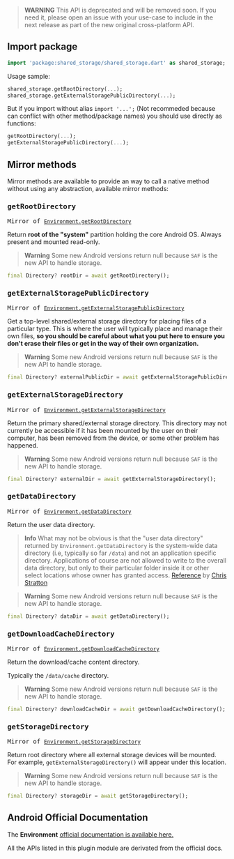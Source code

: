 > **WARNING** This API is deprecated and will be removed soon. If you need it, please open an issue with your use-case to include in the next release as part of the new original cross-platform API.

## Import package

```dart
import 'package:shared_storage/shared_storage.dart' as shared_storage;
```

Usage sample:

```dart
shared_storage.getRootDirectory(...);
shared_storage.getExternalStoragePublicDirectory(...);
```

But if you import without alias `import '...';` (Not recommeded because can conflict with other method/package names) you should use directly as functions:

```dart
getRootDirectory(...);
getExternalStoragePublicDirectory(...);
```

## Mirror methods

Mirror methods are available to provide an way to call a native method without using any abstraction, available mirror methods:

### <samp>getRootDirectory</samp>

<samp>Mirror of [`Environment.getRootDirectory`](<https://developer.android.com/reference/android/os/Environment#getRootDirectory()>)</samp>

Return **root of the "system"** partition holding the core Android OS. Always present and mounted read-only.

> **Warning** Some new Android versions return null because `SAF` is the new API to handle storage.

```dart
final Directory? rootDir = await getRootDirectory();
```

### <samp>getExternalStoragePublicDirectory</samp>

<samp>Mirror of [`Environment.getExternalStoragePublicDirectory`](<https://developer.android.com/reference/android/os/Environment#getExternalStoragePublicDirectory(java.lang.String)>)</samp>

Get a top-level shared/external storage directory for placing files of a particular type. This is where the user will typically place and manage their own files, **so you should be careful about what you put here to ensure you don't erase their files or get in the way of their own organization.**

> **Warning** Some new Android versions return null because `SAF` is the new API to handle storage.

```dart
final Directory? externalPublicDir = await getExternalStoragePublicDirectory(EnvironmentDirectory.downloads);
```

### <samp>getExternalStorageDirectory</samp>

<samp>Mirror of [`Environment.getExternalStorageDirectory`](<https://developer.android.com/reference/android/os/Environment#getExternalStorageDirectory()>)</samp>

Return the primary shared/external storage directory. This directory may not currently be accessible if it has been mounted by the user on their computer, has been removed from the device, or some other problem has happened.

> **Warning** Some new Android versions return null because `SAF` is the new API to handle storage.

```dart
final Directory? externalDir = await getExternalStorageDirectory();
```

### <samp>getDataDirectory</samp>

<samp>Mirror of [`Environment.getDataDirectory`](<https://developer.android.com/reference/android/os/Environment#getDataDirectory()>)</samp>

Return the user data directory.

> **Info** What may not be obvious is that the "user data directory" returned by `Environment.getDataDirectory` is the system-wide data directory (i.e, typically so far `/data`) and not an application specific directory. Applications of course are not allowed to write to the overall data directory, but only to their particular folder inside it or other select locations whose owner has granted access. [Reference](https://stackoverflow.com/questions/21230629/getfilesdir-vs-environment-getdatadirectory) by [Chris Stratton](https://stackoverflow.com/users/429063/chris-stratton)

> **Warning** Some new Android versions return null because `SAF` is the new API to handle storage.

```dart
final Directory? dataDir = await getDataDirectory();
```

### <samp>getDownloadCacheDirectory</samp>

<samp>Mirror of [`Environment.getDownloadCacheDirectory`](<https://developer.android.com/reference/android/os/Environment#getDownloadCacheDirectory()>)</samp>

Return the download/cache content directory.

Typically the `/data/cache` directory.

> **Warning** Some new Android versions return null because `SAF` is the new API to handle storage.

```dart
final Directory? downloadCacheDir = await getDownloadCacheDirectory();
```

### <samp>getStorageDirectory</samp>

<samp>Mirror of [`Environment.getStorageDirectory`](<https://developer.android.com/reference/android/os/Environment#getStorageDirectory()>)</samp>

Return root directory where all external storage devices will be mounted. For example, `getExternalStorageDirectory()` will appear under this location.

> **Warning** Some new Android versions return null because `SAF` is the new API to handle storage.

```dart
final Directory? storageDir = await getStorageDirectory();
```

## Android Official Documentation

The **Environment** [official documentation is available here.](https://developer.android.com/reference/android/os/Environment)

All the APIs listed in this plugin module are derivated from the official docs.
